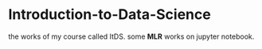 # Introduction-to-Data-Science
the works of my course called ItDS. 
some **MLR** works on jupyter notebook.
